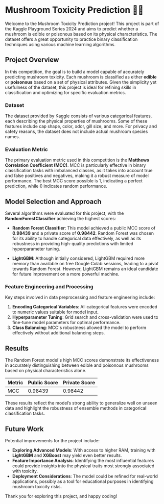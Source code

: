 # Mushroom Toxicity Prediction 🌲🍄

Welcome to the Mushroom Toxicity Prediction project! This project is part of the Kaggle Playground Series 2024 and aims to predict whether a mushroom is edible or poisonous based on its physical characteristics. The dataset offers a great opportunity to practice binary classification techniques using various machine learning algorithms.

## Project Overview

In this competition, the goal is to build a model capable of accurately predicting mushroom toxicity. Each mushroom is classified as either **edible** or **poisonous** based on a set of physical attributes. Given the simplicity yet usefulness of the dataset, this project is ideal for refining skills in classification and optimizing for specific evaluation metrics.

### Dataset

The dataset provided by Kaggle consists of various categorical features, each describing the physical properties of mushrooms. Some of these features include cap shape, color, odor, gill size, and more. For privacy and safety reasons, the dataset does not include actual mushroom species names.

### Evaluation Metric

The primary evaluation metric used in this competition is the **Matthews Correlation Coefficient (MCC)**. MCC is particularly effective in binary classification tasks with imbalanced classes, as it takes into account true and false positives and negatives, making it a robust measure of model performance. The best MCC score possible is 1, indicating a perfect prediction, while 0 indicates random performance.

## Model Selection and Approach

Several algorithms were evaluated for this project, with the **RandomForestClassifier** achieving the highest scores:

- **Random Forest Classifier**: This model achieved a public MCC score of **0.98439** and a private score of **0.98442**. Random Forest was chosen for its ability to handle categorical data effectively, as well as its robustness in providing high-quality predictions with limited hyperparameter tuning.

- **LightGBM**: Although initially considered, LightGBM required more memory than available on free Google Colab sessions, leading to a pivot towards Random Forest. However, LightGBM remains an ideal candidate for future improvement on a more powerful machine.

### Feature Engineering and Processing

Key steps involved in data preprocessing and feature engineering include:

1. **Encoding Categorical Variables**: All categorical features were encoded to numeric values suitable for model input.
2. **Hyperparameter Tuning**: Grid search and cross-validation were used to fine-tune model parameters for optimal performance.
3. **Class Balancing**: MCC's robustness allowed the model to perform effectively without additional balancing steps.

## Results

The Random Forest model's high MCC scores demonstrate its effectiveness in accurately distinguishing between edible and poisonous mushrooms based on physical characteristics alone.

| Metric | Public Score | Private Score |
| ------ | ------------ | ------------- |
| MCC    | 0.98439      | 0.98442       |

These results reflect the model’s strong ability to generalize well on unseen data and highlight the robustness of ensemble methods in categorical classification tasks.

## Future Work

Potential improvements for the project include:

- **Exploring Advanced Models**: With access to higher RAM, training with **LightGBM** and **XGBoost** may yield even better results.
- **Feature Importance Analysis**: Identifying the most influential features could provide insights into the physical traits most strongly associated with toxicity.
- **Deployment Considerations**: The model could be refined for real-world applications, possibly as a tool for educational purposes in identifying mushroom toxicity risks.

Thank you for exploring this project, and happy coding!
